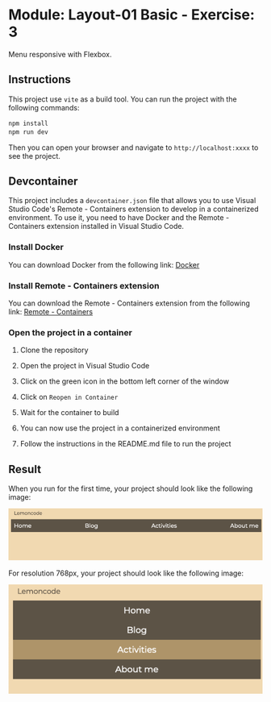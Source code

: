 # Module: Layout-01 Basic - Exercise: 3

Menu responsive with Flexbox.

## Instructions

This project use `vite` as a build tool. You can run the project with the following commands:

```bash
npm install
npm run dev
```

Then you can open your browser and navigate to `http://localhost:xxxx` to see the project.

## Devcontainer

This project includes a `devcontainer.json` file that allows you to use Visual Studio Code's Remote - Containers extension to develop in a containerized environment. To use it, you need to have Docker and the Remote - Containers extension installed in Visual Studio Code.

### Install Docker

You can download Docker from the following link: [Docker](https://www.docker.com/products/docker-desktop)

### Install Remote - Containers extension

You can download the Remote - Containers extension from the following link: [Remote - Containers](https://marketplace.visualstudio.com/items?itemName=ms-vscode-remote.remote-containers)

### Open the project in a container

1. Clone the repository

2. Open the project in Visual Studio Code

3. Click on the green icon in the bottom left corner of the window

4. Click on `Reopen in Container`

5. Wait for the container to build

6. You can now use the project in a containerized environment

7. Follow the instructions in the README.md file to run the project

## Result

When you run for the first time, your project should look like the following image:

![Result](./assets/menu1.png)

For resolution 768px, your project should look like the following image:

![Result](./assets/menu2.png)